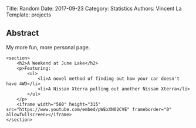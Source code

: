 Title: Random
Date: 2017-09-23
Category: Statistics
Authors: Vincent La
Template: projects

<div id="projects">
    <section>
        <h2>Abstract</h2>
        <p>My more fun, more personal page.</p>
    </section>
    
    <section>
        <h2>A Weekend at June Lake</h2>
        <p>Featuring:
            <ul>
                <li>A novel method of finding out how your car doesn't have 4WD</li>
                <li>A Nissan Xterra pulling out another Nissan Xterra</li>
            </ul>
        </p>
        <iframe width="560" height="315" src="https://www.youtube.com/embed/pWExXN02CVE" frameborder="0" allowfullscreen></iframe>
    </section>
</div>